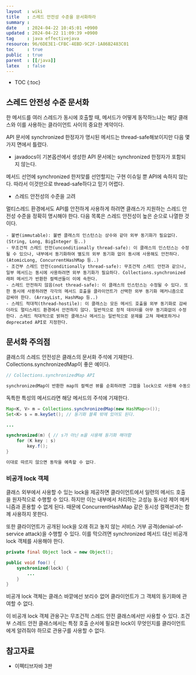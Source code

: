 ```yaml
---
layout  : wiki
title   : 스레드 안전성 수준을 문서화하라 
summary : 
date    : 2024-04-22 10:45:01 +0900
updated : 2024-04-22 11:09:39 +0900
tag     : java effectivejava
resource: 96/6DE3E1-CFBC-4EBD-9C2F-1A86B2483C01
toc     : true
public  : true
parent  : [[/java]]
latex   : false
---
```

* TOC
{:toc}

## 스레드 안전성 수준 문서화

한 메서드를 여러 스레드가 동시에 호출할 때, 메서드가 어떻게 동작하느냐는 해당 클래스와 이를 사용하는 클라이언트 사이의 중요한 계약이다. 

API 문서에 synchronized 한정자가 명시된 메서드는 thread-safe해보이지만 다음 몇가지 면에서 틀렸다.

- javadocs이 기본옵션에서 생성한 API 문서에는 synchronized 한정자가 포함되지 않는다.

메서드 선언에 synchronized 한저앚를 선언할지는 구현 이슈일 뿐 API에 속하지 않는다. 따라서 이것만으로 thread-safe하다고 믿기 어렵다.

- 스레드 안전성의 수준을 고려

멀티스레드 환경에서도 API를 안전하게 사용하게 하려면 클래스가 지원하는 스레드 안전성 수준을 정확히 명시해야 한다. 다음 목록은 스레드 안전성이 높은 순으로 나열한 것이다.

    - 불변(immutable): 불변 클래스의 인스턴스는 상수와 같아 외부 동기화가 필요없다. (String, Long, BigInteger 등..)
    - 무조건적 스레드 안전(unconditionally thread-safe): 이 클래스의 인스턴스는 수정될 수 있으나, 내부에서 동기화하여 별도의 외부 동기화 없이 동시에 사용해도 안전하다. (AtomicLong, ConcurrentHashMap 등..)
    - 조건부 스레드 안전(conditionally thread-safe): 무조건적 스레드 안전과 같으나, 일부 메서드는 동시에 사용하려면 외부 동기화가 필요하다. Collections.synchronized 래퍼 메서드가 반환한 컬렉션들이 이에 속한다.
    - 스레드 안전하지 않음(not thread-safe): 이 클래스의 인스턴스는 수정될 수 있다. 또한 동시에 사용하려면 각각의 메서드 호출을 클라이언트가 선택한 외부 동기화 메커니즘으로 감싸야 한다. (ArrayList, HashMap 등..)
    - 스레드 적대적(thread-hostile): 이 클래스는 모든 메서드 호출을 외부 동기화로 감싸더라도 멀티스레드 환경에서 안전하지 않다. 일반적으로 정적 데이터를 아무 동기화없이 수정한다. 스레드 적대적으로 밝혀진 클래스나 메서드는 일반적으로 문제를 고쳐 재배포하거나 deprecated API로 지정한다.

## 문서화 주의점

클래스의 스레드 안전성은 클래스의 문서화 주석에 기재한다. Collections.synchronizedMap이 좋은 예이다.

```java
// Collections.synchronizedMap API

synchronizedMap이 반환한 map의 컬렉션 뷰를 순회하려면 그맵을 lock으로 사용해 수동으로 동기화 하라
```

독특한 특성의 메서드라면 해당 메서드의 주석에 기재한다.

```java
Map<K, V> m = Collections.synchronizedMap(new HashMap<>());
Set<K> s = m.keySet(); // 동기화 블록 밖에 있어도 된다.

...

synchronized(m) { // s가 아닌 m을 사용해 동기화 해야함
    for (K key : s) 
        key.f();
}

이대로 따르지 않으면 동작을 예측할 수 없다.
```

### 비공개 lock 객체

클래스 외부에서 사용할 수 있는 lock을 제공하면 클라이언트에서 일련의 메서드 호출을 원자적으로 수행할 수 있다. 하지만 이는 내부에서 처리하는 고성능 동시성 제어 메커니즘과 혼용할 수 없게 된다. 때문에 ConcurrentHashMap 같은 동시성 컬렉션과는 함께 사용하지 못한다.

또한 클라이언트가 공개된 lock을 오래 쥐고 놓지 않는 서비스 거부 공격(denial-of-service attack)을 수행할 수 있다. 이를 막으려면 synchronized 메서드 대신 비공개 lock 객체를 사용해야 한다. 

```java
private final Object lock = new Object();

public void foo() {
    synchronized(lock) {
        ...
    }
}
```

비공개 lock 객체는 클래스 바깥에선 보리수 없어 클라이언트가 그 객체의 동기화에 관여할 수 없다. 

이 비공개 lock 객체 관용구는 무조건적 스레드 안전 클래스에서만 사용할 수 있다. 조건부 스레드 안전 클래스에서는 특정 호출 순서에 필요한 lock이 무엇인지를 클라이언트에게 알려줘야 하므로 관용구를 사용할 수 없다. 

## 참고자료

- 이펙티브자바 3판


